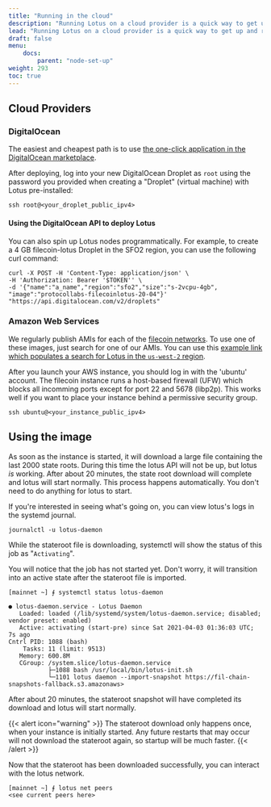 ```yaml
---
title: "Running in the cloud"
description: "Running Lotus on a cloud provider is a quick way to get up and running. Using these images, you can be up and running with a fully synced node in less than half an hour without compiling Lotus on your local machine."
lead: "Running Lotus on a cloud provider is a quick way to get up and running. Using these images, you can be up and running with a fully synced node in less than half an hour without compiling Lotus on your local machine."
draft: false
menu:
    docs:
        parent: "node-set-up"
weight: 293
toc: true
---
```


## Cloud Providers

### DigitalOcean

The easiest and cheapest path is to use [the one-click application in the DigitalOcean marketplace](https://marketplace.digitalocean.com/apps/filecoin-lotus).

After deploying, log into your new DigitalOcean Droplet as `root` using the password you provided when creating a "Droplet" (virtual machine) with Lotus pre-installed:

```shell
ssh root@<your_droplet_public_ipv4>
```

#### Using the DigitalOcean API to deploy Lotus

You can also spin up Lotus nodes programmatically. For example, to create a 4 GB filecoin-lotus Droplet in the SFO2 region, you can use the following curl command:

```shell
curl -X POST -H 'Content-Type: application/json' \
-H 'Authorization: Bearer '$TOKEN'' \
-d '{"name":"a_name","region":"sfo2","size":"s-2vcpu-4gb",
"image":"protocollabs-filecoinlotus-20-04"}'  "https://api.digitalocean.com/v2/droplets"
```

### Amazon Web Services

We regularly publish AMIs for each of the [filecoin networks](https://network.filecoin.io/). To use one of these images, just search for one of our AMIs. You can use this [example link which populates a search for Lotus in the `us-west-2` region](https://us-west-2.console.aws.amazon.com/ec2/v2/home?region=us-west-2#Images:visibility=public-images;search=lotus-mainnet;ownerAlias=657871693752;sort=name).

After you launch your AWS instance, you should log in with the 'ubuntu' account. The filecoin instance runs a host-based firewall (UFW) which blocks all incomming ports except for port 22 and 5678 (libp2p). This works well if you want to place your instance behind a permissive security group.

```shell
ssh ubuntu@<your_instance_public_ipv4>
```

## Using the image

As soon as the instance is started, it will download a large file containing the last 2000 state roots. During this time the lotus API will not be up, but lotus _is_ working. After about 20 minutes, the state root download will complete and lotus will start normally. This process happens automatically. You don't need to do anything for lotus to start.

If you're interested in seeing what's going on, you can view lotus's logs in the systemd journal.

```shell
journalctl -u lotus-daemon
```

While the stateroot file is downloading, systemctl will show the status of this job as "`Activating`".

You will notice that the job has not started yet. Don't worry, it will transition into an active state after the stateroot file is imported.

```shell
[mainnet ~] ⨎ systemctl status lotus-daemon

● lotus-daemon.service - Lotus Daemon
   Loaded: loaded (/lib/systemd/system/lotus-daemon.service; disabled; vendor preset: enabled)
   Active: activating (start-pre) since Sat 2021-04-03 01:36:03 UTC; 7s ago
Cntrl PID: 1088 (bash)
    Tasks: 11 (limit: 9513)
   Memory: 600.8M
   CGroup: /system.slice/lotus-daemon.service
           ├─1088 bash /usr/local/bin/lotus-init.sh
           └─1101 lotus daemon --import-snapshot https://fil-chain-snapshots-fallback.s3.amazonaws>
```

After about 20 minutes, the stateroot snapshot will have completed its download and lotus will start normally.

{{< alert icon="warning" >}}
The stateroot download only happens once, when your instance is initially started. Any future restarts that may occur will not download the stateroot again, so startup will be much faster.
{{< /alert >}}

Now that the stateroot has been downloaded successfully, you can interact with the lotus network.

```shell
[mainnet ~] ⨎ lotus net peers
<see current peers here>
```

